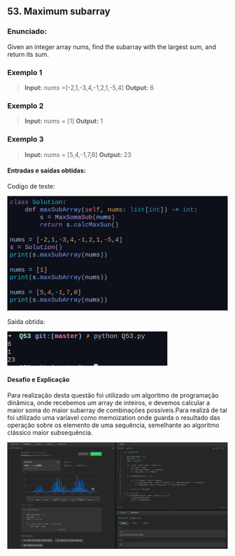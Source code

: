 ## 53. Maximum subarray

### Enunciado:

Given an integer array nums, find the subarray with the largest sum, and return its sum.

### Exemplo 1
>**Input:** nums =[-2,1,-3,4,-1,2,1,-5,4]
>**Output:** 6

### Exemplo 2
>**Input:** nums = [1]
>**Output:** 1

### Exemplo 3
>**Input:** nums = [5,4,-1,7,8]
>**Output:** 23

#### Entradas e saídas obtidas:

Codigo de teste:
<br>

![TestesRodados](https://github.com/projeto-de-algoritmos-2024/PD_leetcode_exerc/blob/master/Questoes/Q53/assets/CodigoTeste.png "TestesRodados")

Saída obtida:
<br>

![SaidasObtidas](https://github.com/projeto-de-algoritmos-2024/PD_leetcode_exerc/blob/master/Questoes/Q53/assets/OutputTeste.png "SaidasObtidas")

#### Desafio e Explicação
Para realização desta questão foi utilizado um algoritmo de programação dinâmica, onde recebemos um array de inteiros, e devemos calcular a maior soma do maior subarray de combinações possíveis.Para realizá de tal foi utilizado uma variavel como memoization onde guarda o resultado das operação sobre os elemento de uma sequência, semelhante ao algoritmo clássico maior subsequência.
<br>

![Submissao](https://github.com/projeto-de-algoritmos-2024/PD_leetcode_exerc/blob/master/Questoes/Q53/assets/LeetCode.png "Exercicio Submetido")




